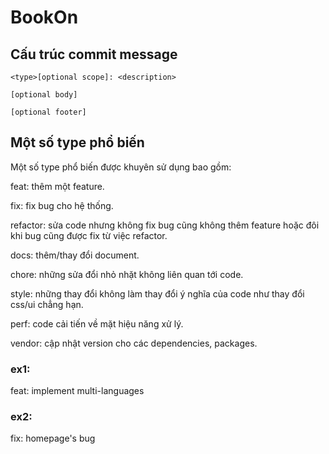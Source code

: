 # BookOn

## Cấu trúc commit message

`<type>[optional scope]: <description>`

`[optional body]`

`[optional footer]`

## Một số type phổ biến
Một số type phổ biến được khuyên sử dụng bao gồm:

feat: thêm một feature.

fix: fix bug cho hệ thống.

refactor: sửa code nhưng không fix bug cũng không thêm feature hoặc đôi khi bug cũng được fix từ việc refactor.

docs: thêm/thay đổi document.

chore: những sửa đổi nhỏ nhặt không liên quan tới code.

style: những thay đổi không làm thay đổi ý nghĩa của code như thay đổi css/ui chẳng hạn.

perf: code cải tiến về mặt hiệu năng xử lý.

vendor: cập nhật version cho các dependencies, packages.

### ex1:
feat: implement multi-languages
### ex2:
fix: homepage's bug
